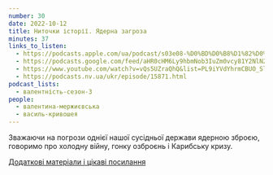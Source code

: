 ```yaml
---
number: 30
date: 2022-10-12
title: Ниточки історії. Ядерна загроза
minutes: 37
links_to_listen:
  - https://podcasts.apple.com/ua/podcast/s03e08-%D0%BD%D0%B8%D1%82%D0%BE%D1%87%D0%BA%D0%B8-%D1%96%D1%81%D1%82%D0%BE%D1%80%D1%96%D1%97-%D1%8F%D0%B4%D0%B5%D1%80%D0%BD%D0%B0-%D0%B7%D0%B0%D0%B3%D1%80%D0%BE%D0%B7%D0%B0/id1581632743?i=1000582369367
  - https://podcasts.google.com/feed/aHR0cHM6Ly9hbmNob3IuZm0vcy81Y2NlN2UzOC9wb2RjYXN0L3Jzcw/episode/MGM4NjM1YzktMTNlMS00OTllLWJhZTEtZmZiNGUyMTA4NzFm?sa=X&ved=0CAUQkfYCahcKEwiQ4uybjuX6AhUAAAAAHQAAAAAQEQ
  - https://www.youtube.com/watch?v=vQs5UZraQhQ&list=PL9iYVdYhrmCBUO_Sl0UyYX269LgN7vpq6&index=8
  - https://podcasts.nv.ua/ukr/episode/15871.html
podcast_lists:
  - валентність-сезон-3
people:
  - валентина-мержиєвська
  - василь-кривошея
---
```


Зважаючи на погрози однієї нашої сусідньої держави ядерною зброєю, говоримо про
холодну війну, гонку озброєнь і Карибську кризу.

[Додаткові матеріали і цікаві посилання][1]

[1]: https://valencyrethink.blogspot.com/2022/10/blog-post_11.html
